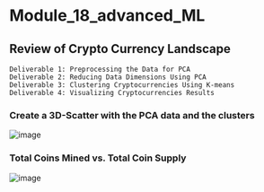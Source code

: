 # Module_18_advanced_ML

## Review of Crypto Currency Landscape



    Deliverable 1: Preprocessing the Data for PCA
    Deliverable 2: Reducing Data Dimensions Using PCA
    Deliverable 3: Clustering Cryptocurrencies Using K-means
    Deliverable 4: Visualizing Cryptocurrencies Results

### Create a 3D-Scatter with the PCA data and the clusters
![image](https://user-images.githubusercontent.com/86166117/143732657-fdc47749-edc9-4d85-8233-c5200801a369.png)

### Total Coins Mined vs. Total Coin Supply
![image](https://user-images.githubusercontent.com/86166117/143732697-d032a178-dbd9-4e77-93ec-9413f71c8775.png)
